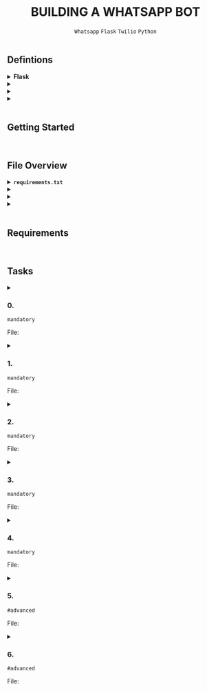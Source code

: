 <h1 align="center"><b>BUILDING A WHATSAPP BOT</b></h1>
<div align="center"><code>Whatsapp</code> <code>Flask</code> <code>Twilio</code> <code>Python</code></div>

<br>

## Defintions
<details>
<summary><b><a href=" "> </a>Flask</b></summary><br>


<br><p align="center">※※※※※※※※※※※※</p><br>
</details>


<details>
<summary><b><a href=" "> </a></b></summary><br>


<br><p align="center">※※※※※※※※※※※※</p><br>
</details>


<details>
<summary><b><a href=" "> </a></b></summary><br>


<br><p align="center">※※※※※※※※※※※※</p><br>
</details>


<details>
<summary><b><a href=" "> </a></b></summary><br>


<br><p align="center">※※※※※※※※※※※※</p><br>
</details>


<!-- <br>

## Background Context -->


<!-- <br>
<hr>
<h3><a href=>Notes</a></h3>
<hr> -->

<br>

## Getting Started



<!-- <br>

**man or help:**
- `` -->

<br>

## File Overview
<details>
<summary><b><a href=" "> </a><code>requirements.txt</code></b></summary><br>

This file typically contains a list of dependencies required for a Python project to run. Each line in the `requirements.txt` file specifies a package name, optionally followed by a version specifier indicating the minimum version required.

When you run `pip install -r requirements.txt`, pip (Python's package installer) reads the `requirements.txt` file and installs the specified packages and their dependencies into the current Python environment. This command is commonly used in Python projects to ensure that all required dependencies are installed in a consistent manner across different environments.

<br><p align="center">※※※※※※※※※※※※</p><br>

After you get your dependencies installed and confirm they're doing the trick for you, you'll probably want to keep track of and control what versions of the dependencies you're using. Pip allows us to "freeze" our dependencies, and record which versions we are using in a file that (by convention) is called `requirements.txt`. Create a requirements file with this command:
```
pip freeze > requirements.txt
```
If later on, you wish to install this same set of dependencies again, you can install them from this file with the following command:
```
pip install -r requirements.txt
```

<br><p align="center">※※※※※※※※※※※※</p><br>
</details>


<details>
<summary><b><a href=" "> </a></b></summary><br>


<br><p align="center">※※※※※※※※※※※※</p><br>
</details>


<details>
<summary><b><a href=" "> </a></b></summary><br>


<br><p align="center">※※※※※※※※※※※※</p><br>
</details>


<details>
<summary><b><a href=" "> </a></b></summary><br>


<br><p align="center">※※※※※※※※※※※※</p><br>
</details>


<br>

## Requirements
<!-- Add your requirements here -->

<!-- <br>

## More Info -->

<br>

## Tasks
<details>
<summary>

### 0. 
`mandatory`

File: []()
</summary>


</details>

<details>
<summary>

### 1. 
`mandatory`

File: []()
</summary>


</details>

<details>
<summary>

### 2. 
`mandatory`

File: []()
</summary>


</details>

<details>
<summary>

### 3. 
`mandatory`

File: []()
</summary>


</details>

<details>
<summary>

### 4. 
`mandatory`

File: []()
</summary>


</details>

<details>
<summary>

### 5. 
`#advanced`

File: []()
</summary>


</details>

<details>
<summary>

### 6. 
`#advanced`

File: []()
</summary>


</details>

